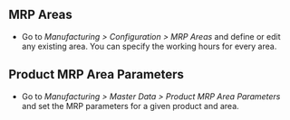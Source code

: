 ## MRP Areas

- Go to *Manufacturing \> Configuration \> MRP Areas* and define or edit
  any existing area. You can specify the working hours for every area.

## Product MRP Area Parameters

- Go to *Manufacturing \> Master Data \> Product MRP Area Parameters*
  and set the MRP parameters for a given product and area.
